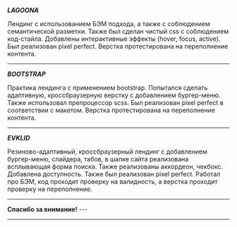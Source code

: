 

___LAGOONA___


Лендинг с использованием БЭМ подхода, а также с соблюдением семантической разметки.
Также был сделан чистый css с соблюдением код-стайла.
Добавлены интерактивные эффекты (hover, focus, active).
Был реализован pixel perfect.
Верстка протестирована на переполнение контента.

---

___BOOTSTRAP___


Практика лендинга с применением bootstrap.
Попытался сделать адаптивную, кроссбраузерную верстку с добавлением бургер-меню.
Также использовал препроцессор scss.
Был реализован pixel perfect в соответствии с макетом.
Верстка протестирована на переполнение контента.

---
___EVKLID___


Резиново-адаптивный, кроссбраузерный лендинг с добавлением бургер-меню, слайдера, табов, в шапке сайта реализована всплывающая форма поиска.
Также реализованы аккордеон, чекбокс.
Добавлена доступность.
Также был реализован pixel perfect.
Работал про БЭМ, код проходит проверку на валидность, а верстка проходит проверку на переполнение.


---



<strong >
Спасибо за внимание!
</strong>
---


---
